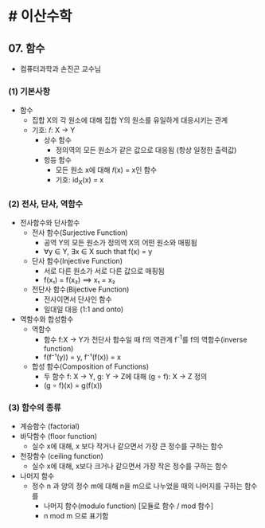 # # 이산수학

## 07. 함수

- 컴퓨터과학과 손진곤 교수님

### (1) 기본사항

- 함수
    - 집합 X의 각 원소에 대해 집합 Y의 원소를 유일하게 대응시키는 관계
    - 기호: 𝑓: X → Y
        - 상수 함수
            - 정의역의 모든 원소가 같은 값으로 대응됨 (항상 일정한 출력값)
        - 항등 함수
            - 모든 원소 x에 대해 𝑓(x) = x인 함수
            - 기호: id<sub>X</sub>(x) = x

### (2) 전사, 단사, 역함수

- 전사함수와 단사함수
    - 전사 함수(Surjective Function)
        - 공역 Y의 모든 원소가 정의역 X의 어떤 원소와 매핑됨
        - ∀y ∈ Y, ∃x ∈ X such that f(x) = y
    - 단사 함수(Injective Function)
        - 서로 다른 원소가 서로 다른 값으로 매핑됨
        - f(x₁) = f(x₂) ⟹ x₁ = x₂
    - 전단사 함수(Bijective Function)
        - 전사이면서 단사인 함수
        - 일대일 대응 (1:1 and onto)
- 역함수와 합성함수
    - 역함수
        - 함수 f:X -> Y가 전단사 함수일 때 f의 역관계 f<sup>-1</sup>를 f의 역함수(inverse function)
        - f(f⁻¹(y)) = y, f⁻¹(f(x)) = x
    - 합성 함수(Composition of Functions)
        - 두 함수 f: X → Y, g: Y → Z에 대해 (g ∘ f): X → Z 정의
        - (g ∘ f)(x) = g(f(x))

### (3) 함수의 종류

- 계승함수 (factorial)
- 바닥함수 (floor function)
    - 실수 x에 대해, x 보다 작거나 같으면서 가장 큰 정수를 구하는 함수
- 천장함수 (ceiling function)
    - 실수 x에 대해, x보다 크거나 같으면서 가장 작은 정수를 구하는 함수
- 나머지 함수
    - 정수 n 과 양의 정수 m에 대해 n을 m으로 나누었을 때의 나머지를 구하는 함수를
        - 나머지 함수(modulo function) [모듈로 함수 / mod 함수]
        - n mod m 으로 표기함
